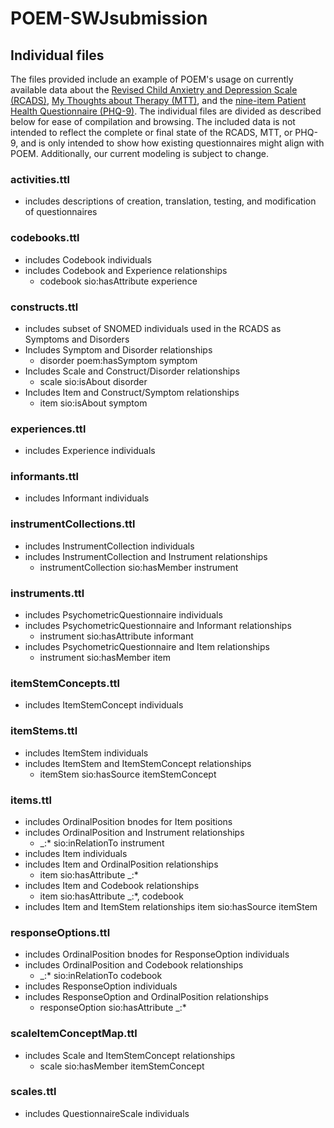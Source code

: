 # POEM-SWJsubmission

## Individual files
The files provided include an example of POEM's usage on currently available data about the [Revised Child Anxietry and Depression Scale (RCADS)](https://rcads.ucla.edu/), [My Thoughts about Therapy (MTT)](https://www.childfirst.ucla.edu/resources/), and the [nine-item Patient Health Questionnaire (PHQ-9)](https://www.apa.org/depression-guideline/patient-health-questionnaire.pdf). The individual files are divided as described below for ease of compilation and browsing. The included data is not intended to reflect the complete or final state of the RCADS, MTT, or PHQ-9, and is only intended to show how existing questionnaires might align with POEM. Additionally, our current modeling is subject to change.

### activities.ttl 
- includes descriptions of creation, translation, testing, and modification of questionnaires

### codebooks.ttl
- includes Codebook individuals
- includes Codebook and Experience relationships
  - codebook sio:hasAttribute experience
 
### constructs.ttl
- includes subset of SNOMED individuals used in the RCADS as Symptoms and Disorders
- Includes Symptom and Disorder relationships
  - disorder poem:hasSymptom symptom
- Includes Scale and Construct/Disorder relationships
  - scale sio:isAbout disorder
- Includes Item and Construct/Symptom relationships
  - item sio:isAbout symptom

### experiences.ttl
- includes Experience individuals

### informants.ttl
- includes Informant individuals

### instrumentCollections.ttl
- includes InstrumentCollection individuals
- includes InstrumentCollection and Instrument relationships
  - instrumentCollection sio:hasMember instrument

### instruments.ttl
- includes PsychometricQuestionnaire individuals
- includes PsychometricQuestionnaire and Informant relationships
  - instrument sio:hasAttribute informant
- includes PsychometricQuestionnaire and Item relationships
  - instrument sio:hasMember item

### itemStemConcepts.ttl
- includes ItemStemConcept individuals

### itemStems.ttl
- includes ItemStem individuals
- includes ItemStem and ItemStemConcept relationships
  - itemStem sio:hasSource itemStemConcept

### items.ttl
- includes OrdinalPosition bnodes for Item positions
- includes OrdinalPosition and Instrument relationships
  - _:* sio:inRelationTo instrument
- includes Item individuals
- includes Item and OrdinalPosition relationships
  - item sio:hasAttribute _:*
- includes Item and Codebook relationships
  - item sio:hasAttribute _:*, codebook
- includes Item and ItemStem relationships
   item sio:hasSource itemStem

### responseOptions.ttl
- includes OrdinalPosition bnodes for ResponseOption individuals
- includes OrdinalPosition and Codebook relationships
  - _:* sio:inRelationTo codebook
- includes ResponseOption individuals
- includes ResponseOption and OrdinalPosition relationships
  - responseOption sio:hasAttribute _:*

### scaleItemConceptMap.ttl
- includes Scale and ItemStemConcept relationships
  - scale sio:hasMember itemStemConcept

### scales.ttl
- includes QuestionnaireScale individuals
